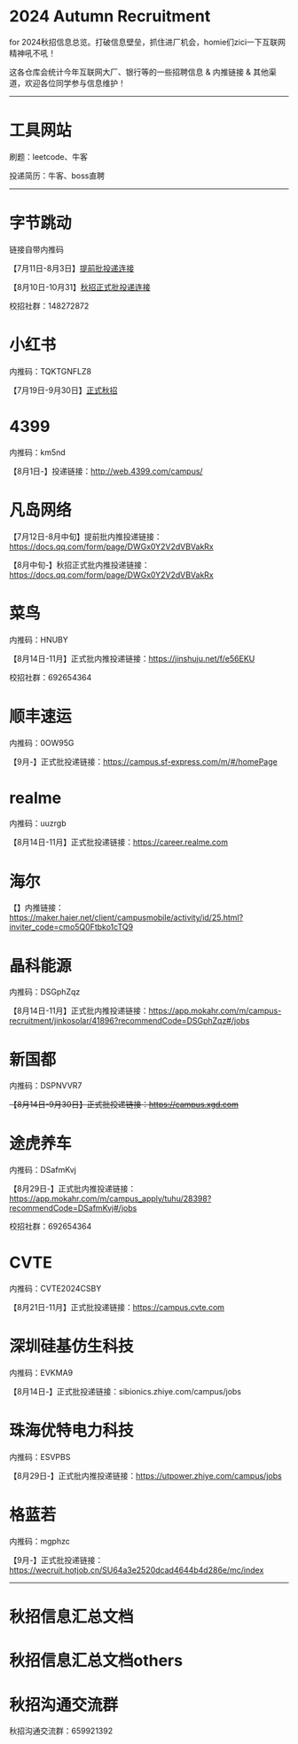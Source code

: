 #  2024 Autumn Recruitment

for 2024秋招信息总览。打破信息壁垒，抓住进厂机会，homie们zici一下互联网精神吼不吼！

这各仓库会统计今年互联网大厂、银行等的一些招聘信息 & 内推链接 & 其他渠道，欢迎各位同学参与信息维护！

------

#  工具网站

刷题：leetcode、牛客

投递简历：牛客、boss直聘

------

# 字节跳动

链接自带内推码

【7月11日-8月3日】[提前批投递连接](https://job.toutiao.com/campus/m/position?external_referral_code=S7Z85H7&type=2)

【8月10日-10月31】[秋招正式批投递连接](https://job.toutiao.com/campus/m/position?external_referral_code=S7Z85H7&type=2)

校招社群：148272872


# 小红书

内推码：TQKTGNFLZ8

【7月19日-9月30日】[正式秋招](https://job.xiaohongshu.com/m/campus)



# 4399

内推码：km5nd

【8月1日-】投递链接：http://web.4399.com/campus/ 



# 凡岛网络

【7月12日-8月中旬】提前批内推投递链接：https://docs.qq.com/form/page/DWGx0Y2V2dVBVakRx

【8月中旬-】秋招正式批内推投递链接：https://docs.qq.com/form/page/DWGx0Y2V2dVBVakRx



# 菜鸟

内推码：HNUBY

【8月14日-11月】正式批内推投递链接：https://jinshuju.net/f/e56EKU 

校招社群：692654364



# 顺丰速运

内推码：0OW95G

【9月-】正式批投递链接：https://campus.sf-express.com/m/#/homePage



# realme

内推码：uuzrgb

【8月14日-11月】正式批投递链接：https://career.realme.com



# 海尔

【】内推链接：https://maker.haier.net/client/campusmobile/activity/id/25.html?inviter_code=cmo5Q0Ftbko1cTQ9



# 晶科能源

内推码：DSGphZqz

【8月14日-11月】正式批内推投递链接：https://app.mokahr.com/m/campus-recruitment/jinkosolar/41896?recommendCode=DSGphZqz#/jobs



# 新国都

内推码：DSPNVVR7

~~【8月14日-9月30日】正式批投递链接：https://campus.xgd.com~~



# 途虎养车

内推码：DSafmKvj

【8月29日-】正式批内推投递链接：https://app.mokahr.com/m/campus_apply/tuhu/28398?recommendCode=DSafmKvj#/jobs

校招社群：692654364



# CVTE

内推码：CVTE2024CSBY

【8月21日-11月】正式批投递链接：https://campus.cvte.com



# 深圳硅基仿生科技

内推码：EVKMA9

【8月14日-】正式批投递链接：sibionics.zhiye.com/campus/jobs



# 珠海优特电力科技

内推码：ESVPBS

【8月29日-】正式批内推投递链接：https://utpower.zhiye.com/campus/jobs



# 格蓝若

内推码：mgphzc

【9月-】正式批投递链接：https://wecruit.hotjob.cn/SU64a3e2520dcad4644b4d286e/mc/index


------

# 秋招信息汇总文档


# 秋招信息汇总文档others


# 秋招沟通交流群

秋招沟通交流群：659921392
